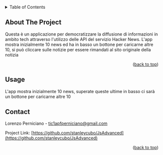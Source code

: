 <a name="readme-top"></a>

<!-- TABLE OF CONTENTS -->
<details>
  <summary>Table of Contents</summary>
  <ol>
    <li>
      <a href="#about-the-project">About The Project</a>
    </li>
    <li><a href="#usage">Usage</a></li>
    <li><a href="#contact">Contact</a></li>
  </ol>
</details>

<!-- ABOUT THE PROJECT -->

## About The Project

Questa è un applicazione per democratizzare la diffusione di informazioni in ambito tech attraverso l'utilizzo delle API del servizio Hacker News.
L'app mostra inizialmente 10 news ed ha in basso un bottone per caricarne altre 10, si può cliccare sulle notizie per essere rimandati al sito originale della notizia

<p align="right">(<a href="#readme-top">back to top</a>)</p>

## Usage

L'app mostra inizialmente 10 news, superate queste ultime in basso ci sarà un bottone per caricarne altre 10

## Contact

Lorenzo Perniciano - tic1apfperniciano@gmail.com

Project Link: [https://github.com/stanleycubo/JsAdvanced](https://github.com/stanleycubo/JsAdvanced)

<p align="right">(<a href="#readme-top">back to top</a>)</p>
